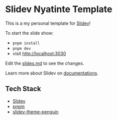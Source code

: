 # Slidev Nyatinte Template

This is a my personal template for [Slidev](https://github.com/slidevjs/slidev)!

To start the slide show:

- `pnpm install`
- `pnpm dev`
- visit <http://localhost:3030>

Edit the [slides.md](./slides.md) to see the changes.

Learn more about Slidev on [documentations](https://sli.dev/).

## Tech Stack

- [Slidev](https://github.com/slidevjs/slidev)
- [pnpm](https://pnpm.io/)
- [slidev-theme-penguin](https://github.com/alvarosabu/slidev-theme-penguin)
